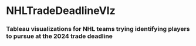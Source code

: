 # NHLTradeDeadlineVIz


### Tableau visualizations for NHL teams trying identifying players to pursue at the 2024 trade deadline 



